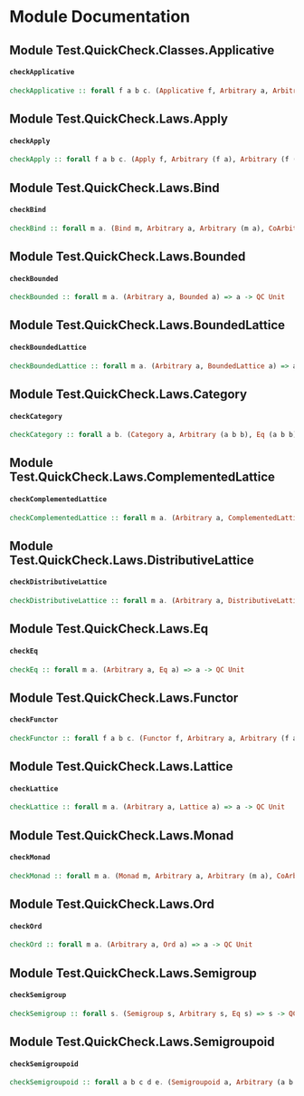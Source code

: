 # Module Documentation

## Module Test.QuickCheck.Classes.Applicative

#### `checkApplicative`

``` purescript
checkApplicative :: forall f a b c. (Applicative f, Arbitrary a, Arbitrary b, Arbitrary (f a), Arbitrary (f (a -> b)), Arbitrary (f (b -> c)), CoArbitrary a, Eq (f a), Eq (f b), Eq (f c)) => f a -> f b -> f c -> QC Unit
```



## Module Test.QuickCheck.Laws.Apply

#### `checkApply`

``` purescript
checkApply :: forall f a b c. (Apply f, Arbitrary (f a), Arbitrary (f (a -> b)), Arbitrary (f (b -> c)), Eq (f c)) => f a -> f b -> f c -> QC Unit
```



## Module Test.QuickCheck.Laws.Bind

#### `checkBind`

``` purescript
checkBind :: forall m a. (Bind m, Arbitrary a, Arbitrary (m a), CoArbitrary a, Eq (m a)) => m a -> QC Unit
```



## Module Test.QuickCheck.Laws.Bounded

#### `checkBounded`

``` purescript
checkBounded :: forall m a. (Arbitrary a, Bounded a) => a -> QC Unit
```



## Module Test.QuickCheck.Laws.BoundedLattice

#### `checkBoundedLattice`

``` purescript
checkBoundedLattice :: forall m a. (Arbitrary a, BoundedLattice a) => a -> QC Unit
```



## Module Test.QuickCheck.Laws.Category

#### `checkCategory`

``` purescript
checkCategory :: forall a b. (Category a, Arbitrary (a b b), Eq (a b b)) => a b b -> QC Unit
```



## Module Test.QuickCheck.Laws.ComplementedLattice

#### `checkComplementedLattice`

``` purescript
checkComplementedLattice :: forall m a. (Arbitrary a, ComplementedLattice a) => a -> QC Unit
```



## Module Test.QuickCheck.Laws.DistributiveLattice

#### `checkDistributiveLattice`

``` purescript
checkDistributiveLattice :: forall m a. (Arbitrary a, DistributiveLattice a) => a -> QC Unit
```



## Module Test.QuickCheck.Laws.Eq

#### `checkEq`

``` purescript
checkEq :: forall m a. (Arbitrary a, Eq a) => a -> QC Unit
```



## Module Test.QuickCheck.Laws.Functor

#### `checkFunctor`

``` purescript
checkFunctor :: forall f a b c. (Functor f, Arbitrary a, Arbitrary (f a), Arbitrary (f c), Arbitrary (a -> b), Arbitrary (b -> c), Eq (f c)) => f a -> f b -> f c -> QC Unit
```



## Module Test.QuickCheck.Laws.Lattice

#### `checkLattice`

``` purescript
checkLattice :: forall m a. (Arbitrary a, Lattice a) => a -> QC Unit
```



## Module Test.QuickCheck.Laws.Monad

#### `checkMonad`

``` purescript
checkMonad :: forall m a. (Monad m, Arbitrary a, Arbitrary (m a), CoArbitrary a, Eq (m a)) => m a -> QC Unit
```



## Module Test.QuickCheck.Laws.Ord

#### `checkOrd`

``` purescript
checkOrd :: forall m a. (Arbitrary a, Ord a) => a -> QC Unit
```



## Module Test.QuickCheck.Laws.Semigroup

#### `checkSemigroup`

``` purescript
checkSemigroup :: forall s. (Semigroup s, Arbitrary s, Eq s) => s -> QC Unit
```



## Module Test.QuickCheck.Laws.Semigroupoid

#### `checkSemigroupoid`

``` purescript
checkSemigroupoid :: forall a b c d e. (Semigroupoid a, Arbitrary (a b c), Arbitrary (a c d), Arbitrary (a d e), Eq (a b e)) => a b c -> a d e -> QC Unit
```




